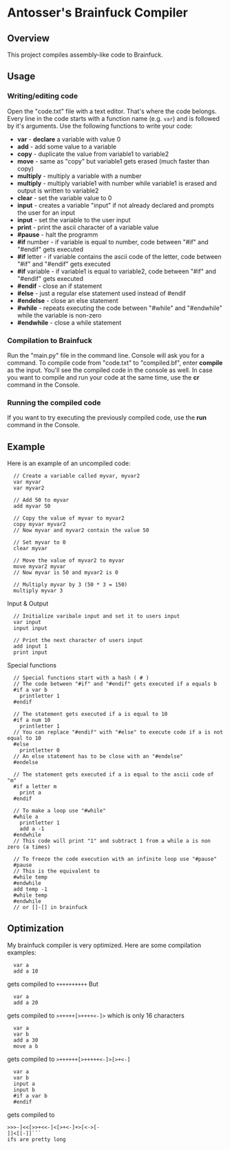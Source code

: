 # Antosser's Brainfuck Compiler
## Overview
This project compiles assembly-like code to Brainfuck.

## Usage
### Writing/editing code
Open the "code.txt" file with a text editor. That's where the code belongs.  
Every line in the code starts with a function name (e.g. `var`) and is followed by it's arguments.
Use the following functions to write your code: 
- **var** <variable name> - **declare** a variable with value 0
- **add** <declared variable> <number> - add some value to a variable
- **copy** <variable1> <variable2> - duplicate the value from variable1 to variable2
- **move** <variable1> <variable2> - same as "copy" but variable1 gets erased (much faster than copy)
- **multiply** <variable> <number> - multiply a variable with a number
- **multiply** <variable1> <variable2> <number> - multiply variable1 with number while variable1 is erased and output is written to variable2
- **clear** <variable> - set the variable value to 0
- **input** - creates a variable "input" if not already declared and prompts the user for an input
- **input** <variable> - set the variable to the user input
- **print** <variable> - print the ascii character of a variable value
- **#pause** - halt the programm
- **#if** <variable> number <number> - if variable is equal to number, code between "#if" and "#endif" gets executed
- **#if** <variable> letter <letter> - if variable contains the ascii code of the letter, code between "#if" and "#endif" gets executed
- **#if** <variable1> variable <variable2> - if variable1 is equal to variable2, code between "#if" and "#endif" gets executed
- **#endif** - close an if statement
- **#else** - just a regular else statement used instead of #endif
- **#endelse** - close an else statement
- **#while** <variable> - repeats executing the code between "#while" and "#endwhile" while the variable is non-zero
- **#endwhile** - close a while statement

### Compilation to Brainfuck
Run the "main.py" file in the command line. Console will ask you for a command.
To compile code from "code.txt" to "compiled.bf", enter **compile** as the input.
You'll see the compiled code in the console as well.
In case you want to compile and run your code at the same time, use  the **cr** command in the Console.

### Running the compiled code
If you want to try executing the previously compiled code, use the **run** command in the Console.

## Example
Here is an example of an uncompiled code:
```
  // Create a variable called myvar, myvar2
  var myvar
  var myvar2
  
  // Add 50 to myvar
  add myvar 50
  
  // Copy the value of myvar to myvar2
  copy myvar myvar2
  // Now myvar and myvar2 contain the value 50
  
  // Set myvar to 0
  clear myvar
  
  // Move the value of myvar2 to myvar
  move myvar2 myvar
  // Now myvar is 50 and myvar2 is 0
  
  // Multiply myvar by 3 (50 * 3 = 150)
  multiply myvar 3
```
Input & Output
```
  // Initialize varibale input and set it to users input
  var input
  input input
  
  // Print the next character of users input
  add input 1
  print input
```
Special functions
```
  // Special functions start with a hash ( # )
  // The code between "#if" and "#endif" gets executed if a equals b
  #if a var b
    printletter 1
  #endif
  
  // The statement gets executed if a is equal to 10
  #if a num 10
    printletter 1
  // You can replace "#endif" with "#else" to execute code if a is not equal to 10
  #else
    printletter 0
  // An else statement has to be close with an "#endelse"
  #endelse
  
  // The statement gets executed if a is equal to the ascii code of "m"
  #if a letter m
    print a
  #endif
  
  // To make a loop use "#while"
  #while a
    printletter 1
    add a -1
  #endwhile
  // This code will print "1" and subtract 1 from a while a is non zero (a times)
  
  // To freeze the code execution with an infinite loop use "#pause"
  #pause
  // This is the equivalent to
  #while temp
  #endwhile
  add temp -1
  #while temp
  #endwhile
  // or []-[] in brainfuck
```
  
## Optimization
My brainfuck compiler is very optimized. Here are some compilation examples:
```
  var a
  add a 10
```
gets compiled to
```++++++++++```
But
```
  var a
  add a 20
```
gets compiled to
```>+++++[>++++<-]>```
which is only 16 characters
  
```
  var a
  var b
  add a 30
  move a b
```
gets compiled to
```>++++++[>+++++<-]>[>+<-]```

```
  var a
  var b
  input a
  input b
  #if a var b
  #endif
```
gets compiled to
```>>,>,<[<+<+>>-]<[>+<-]>>[<<+<-
>>>-]<<[>>+<<-]<[>+<-]+>[<->[-
]]<[[-]]```
ifs are pretty long